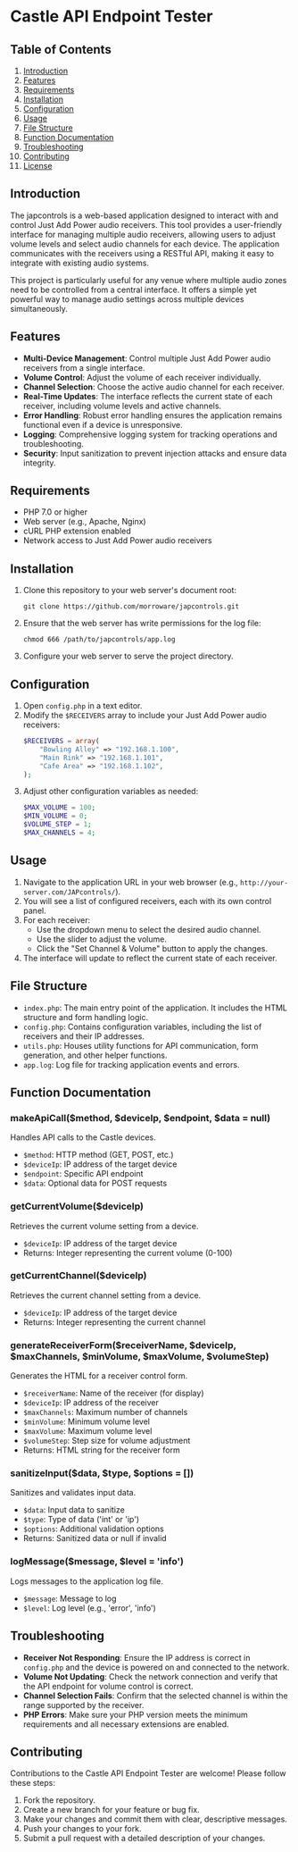 # Castle API Endpoint Tester

## Table of Contents
1. [Introduction](#introduction)
2. [Features](#features)
3. [Requirements](#requirements)
4. [Installation](#installation)
5. [Configuration](#configuration)
6. [Usage](#usage)
7. [File Structure](#file-structure)
8. [Function Documentation](#function-documentation)
9. [Troubleshooting](#troubleshooting)
10. [Contributing](#contributing)
11. [License](#license)

## Introduction

The japcontrols is a web-based application designed to interact with and control Just Add Power audio receivers. This tool provides a user-friendly interface for managing multiple audio receivers, allowing users to adjust volume levels and select audio channels for each device. The application communicates with the receivers using a RESTful API, making it easy to integrate with existing audio systems.

This project is particularly useful for any venue where multiple audio zones need to be controlled from a central interface. It offers a simple yet powerful way to manage audio settings across multiple devices simultaneously.

## Features

- **Multi-Device Management**: Control multiple Just Add Power audio receivers from a single interface.
- **Volume Control**: Adjust the volume of each receiver individually.
- **Channel Selection**: Choose the active audio channel for each receiver.
- **Real-Time Updates**: The interface reflects the current state of each receiver, including volume levels and active channels.
- **Error Handling**: Robust error handling ensures the application remains functional even if a device is unresponsive.
- **Logging**: Comprehensive logging system for tracking operations and troubleshooting.
- **Security**: Input sanitization to prevent injection attacks and ensure data integrity.

## Requirements

- PHP 7.0 or higher
- Web server (e.g., Apache, Nginx)
- cURL PHP extension enabled
- Network access to Just Add Power audio receivers

## Installation

1. Clone this repository to your web server's document root:
   ```
   git clone https://github.com/morroware/japcontrols.git
   ```

2. Ensure that the web server has write permissions for the log file:
   ```
   chmod 666 /path/to/japcontrols/app.log
   ```

3. Configure your web server to serve the project directory.

## Configuration

1. Open `config.php` in a text editor.
2. Modify the `$RECEIVERS` array to include your Just Add Power audio receivers:
   ```php
   $RECEIVERS = array(
       "Bowling Alley" => "192.168.1.100",
       "Main Rink" => "192.168.1.101",
       "Cafe Area" => "192.168.1.102",
   );
   ```
3. Adjust other configuration variables as needed:
   ```php
   $MAX_VOLUME = 100;
   $MIN_VOLUME = 0;
   $VOLUME_STEP = 1;
   $MAX_CHANNELS = 4;
   ```

## Usage

1. Navigate to the application URL in your web browser (e.g., `http://your-server.com/JAPcontrols/`).
2. You will see a list of configured receivers, each with its own control panel.
3. For each receiver:
   - Use the dropdown menu to select the desired audio channel.
   - Use the slider to adjust the volume.
   - Click the "Set Channel & Volume" button to apply the changes.
4. The interface will update to reflect the current state of each receiver.

## File Structure

- `index.php`: The main entry point of the application. It includes the HTML structure and form handling logic.
- `config.php`: Contains configuration variables, including the list of receivers and their IP addresses.
- `utils.php`: Houses utility functions for API communication, form generation, and other helper functions.
- `app.log`: Log file for tracking application events and errors.

## Function Documentation

### makeApiCall($method, $deviceIp, $endpoint, $data = null)
Handles API calls to the Castle devices.
- `$method`: HTTP method (GET, POST, etc.)
- `$deviceIp`: IP address of the target device
- `$endpoint`: Specific API endpoint
- `$data`: Optional data for POST requests

### getCurrentVolume($deviceIp)
Retrieves the current volume setting from a device.
- `$deviceIp`: IP address of the target device
- Returns: Integer representing the current volume (0-100)

### getCurrentChannel($deviceIp)
Retrieves the current channel setting from a device.
- `$deviceIp`: IP address of the target device
- Returns: Integer representing the current channel

### generateReceiverForm($receiverName, $deviceIp, $maxChannels, $minVolume, $maxVolume, $volumeStep)
Generates the HTML for a receiver control form.
- `$receiverName`: Name of the receiver (for display)
- `$deviceIp`: IP address of the receiver
- `$maxChannels`: Maximum number of channels
- `$minVolume`: Minimum volume level
- `$maxVolume`: Maximum volume level
- `$volumeStep`: Step size for volume adjustment
- Returns: HTML string for the receiver form

### sanitizeInput($data, $type, $options = [])
Sanitizes and validates input data.
- `$data`: Input data to sanitize
- `$type`: Type of data ('int' or 'ip')
- `$options`: Additional validation options
- Returns: Sanitized data or null if invalid

### logMessage($message, $level = 'info')
Logs messages to the application log file.
- `$message`: Message to log
- `$level`: Log level (e.g., 'error', 'info')

## Troubleshooting

- **Receiver Not Responding**: Ensure the IP address is correct in `config.php` and the device is powered on and connected to the network.
- **Volume Not Updating**: Check the network connection and verify that the API endpoint for volume control is correct.
- **Channel Selection Fails**: Confirm that the selected channel is within the range supported by the receiver.
- **PHP Errors**: Make sure your PHP version meets the minimum requirements and all necessary extensions are enabled.

## Contributing

Contributions to the Castle API Endpoint Tester are welcome! Please follow these steps:

1. Fork the repository.
2. Create a new branch for your feature or bug fix.
3. Make your changes and commit them with clear, descriptive messages.
4. Push your changes to your fork.
5. Submit a pull request with a detailed description of your changes.




